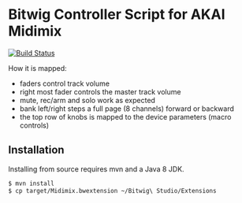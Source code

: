 # Bitwig Controller Script for AKAI Midimix

[![Build Status](https://travis-ci.org/klingtnet/bitwig-akai-midimix.svg?branch=master)](https://travis-ci.org/klingtnet/bitwig-akai-midimix)

How it is mapped:

- faders control track volume
- right most fader controls the master track volume
- mute, rec/arm and solo work as expected
- bank left/right steps a full page (8 channels) forward or backward
- the top row of knobs is mapped to the device parameters (macro controls)

## Installation

Installing from source requires mvn and a Java 8 JDK.

```sh
$ mvn install
$ cp target/Midimix.bwextension ~/Bitwig\ Studio/Extensions
```
